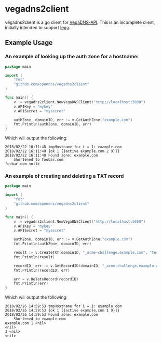 # vegadns2client
vegadns2client is a go client for [VegaDNS-API](https://github.com/shupp/VegaDNS-API).  This is an incomplete client, initially intended to support [lego](https://github.com/xenolf/lego).

## Example Usage

### An example of looking up the auth zone for a hostname:

```go
package main

import (
    "fmt"
    "github.com/opendns/vegadns2client"
)

func main() {
    v := vegadns2client.NewVegaDNSClient("http://localhost:5000")
    v.APIKey = "mykey"
    v.APISecret = "mysecret"

    authZone, domainID, err := v.GetAuthZone("example.com")
    fmt.Println(authZone, domainID, err)
}
```

Which will output the following:

```
2018/02/22 16:11:48 tmpHostname for i = 1: example.com
2018/02/22 16:11:48 {ok 1 [{active example.com 2 0}]}
2018/02/22 16:11:48 Found zone: example.com
	Shortened to foobar.com
foobar.com <nil>
```

### An example of creating and deleting a TXT record

```go
package main

import (
    "fmt"
    "github.com/opendns/vegadns2client"
)

func main() {
    v := vegadns2client.NewVegaDNSClient("http://localhost:5000")
    v.APIKey = "mykey"
    v.APISecret = "mysecret"

    authZone, domainID, err := v.GetAuthZone("example.com")
    fmt.Println(authZone, domainID, err)

    result := v.CreateTXT(domainID, "_acme-challenge.example.com", "test challenge", 25)
    fmt.Println(result)

    recordID, err := v.GetRecordID(domainID, "_acme-challenge.example.com", "TXT")
    fmt.Println(recordID, err)

    err = v.DeleteRecord(recordID)
    fmt.Println(err)
}
```

Which will output the following:

```
2018/02/26 14:59:53 tmpHostname for i = 1: example.com
2018/02/26 14:59:53 {ok 1 [{active example.com 1 0}]}
2018/02/26 14:59:53 Found zone: example.com
	Shortened to example.com
example.com 1 <nil>
<nil>
3 <nil>
<nil>
```
